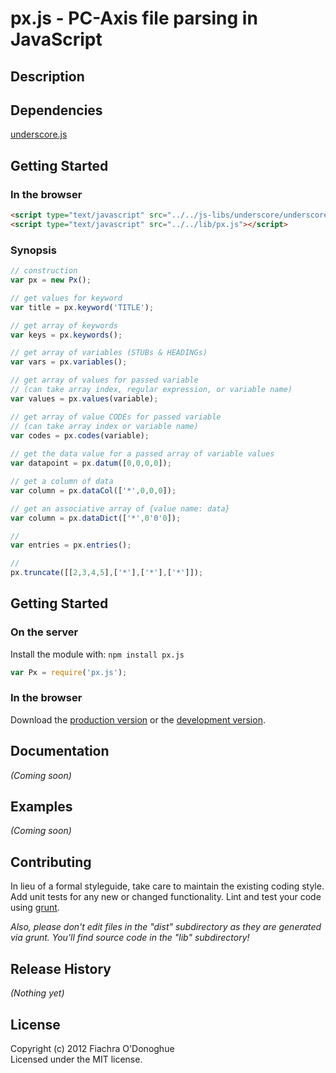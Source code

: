 px.js - PC-Axis file parsing in JavaScript
===

## Description

## Dependencies

[underscore.js](http://underscorejs.org)

## Getting Started

### In the browser

```html
<script type="text/javascript" src="../../js-libs/underscore/underscore.js"></script>
<script type="text/javascript" src="../../lib/px.js"></script>
```




### Synopsis

```javascript
// construction
var px = new Px();

// get values for keyword
var title = px.keyword('TITLE');

// get array of keywords
var keys = px.keywords();

// get array of variables (STUBs & HEADINGs)
var vars = px.variables();

// get array of values for passed variable
// (can take array index, regular expression, or variable name)
var values = px.values(variable);

// get array of value CODEs for passed variable
// (can take array index or variable name)
var codes = px.codes(variable);
    
// get the data value for a passed array of variable values
var datapoint = px.datum([0,0,0,0]);

// get a column of data
var column = px.dataCol(['*',0,0,0]);

// get an associative array of {value name: data}
var column = px.dataDict(['*',0'0'0]);

// 
var entries = px.entries();

//
px.truncate([[2,3,4,5],['*'],['*'],['*']]);
```

## Getting Started
### On the server
Install the module with: `npm install px.js`

```javascript
var Px = require('px.js');
```

### In the browser
Download the [production version][min] or the [development version][max].

[min]: https://raw.github.com/fod/px.js/master/dist/px.min.js
[max]: https://raw.github.com/fod/px.js/master/dist/px.js


## Documentation
_(Coming soon)_

## Examples
_(Coming soon)_

## Contributing
In lieu of a formal styleguide, take care to maintain the existing coding style. Add unit tests for any new or changed functionality. Lint and test your code using [grunt](https://github.com/cowboy/grunt).

_Also, please don't edit files in the "dist" subdirectory as they are generated via grunt. You'll find source code in the "lib" subdirectory!_

## Release History
_(Nothing yet)_

## License
Copyright (c) 2012 Fiachra O'Donoghue  
Licensed under the MIT license.


